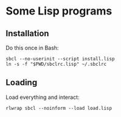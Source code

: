 # Some Lisp programs

## Installation

Do this once in Bash:

```
sbcl --no-userinit --script install.lisp
ln -s -f "$PWD/sbclrc.lisp" ~/.sbclrc
```

## Loading

Load everything and interact:

```
rlwrap sbcl --noinform --load load.lisp
```
